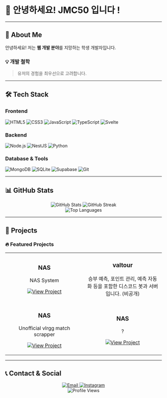 # 👋 안녕하세요! JMC50 입니다 !

<!-- <div align="center">
  <img src="https://avatars.githubusercontent.com/u/81009441?v=4" alt="Profile" width="200" height="200" style="border-radius: 50%;"/>
  
  학생 개발자 JMC50 입니다.
  
  [![GitHub](https://img.shields.io/badge/GitHub-100000?style=for-the-badge&logo=github&logoColor=white)](https://github.com/JMC50)
</div> -->

---

## 📖 About Me

안녕하세요! 저는 **웹 개발 분야**를 지망하는 학생 개발자입니다.

### 💡 개발 철학
> 유저의 경험을 최우선으로 고려합니다.

---

## 🛠️ Tech Stack

### Frontend
![HTML5](https://img.shields.io/badge/HTML5-E34F26?style=for-the-badge&logo=html5&logoColor=white)
![CSS3](https://img.shields.io/badge/CSS3-1572B6?style=for-the-badge&logo=css3&logoColor=white)
![JavaScript](https://img.shields.io/badge/JavaScript-323330?style=for-the-badge&logo=javascript&logoColor=F7DF1E)
![TypeScript](https://img.shields.io/badge/TypeScript-007ACC?style=for-the-badge&logo=typescript&logoColor=white)
![Svelte](https://img.shields.io/badge/Svelte-4A4A55?style=for-the-badge&logo=svelte&logoColor=FF3E00)

### Backend
![Node.js](https://img.shields.io/badge/Node.js-43853D?style=for-the-badge&logo=node.js&logoColor=white)
![NestJS](https://img.shields.io/badge/NestJS-E0234E?style=for-the-badge&logo=nestjs&logoColor=white)
![Python](https://img.shields.io/badge/Python-3776AB?style=for-the-badge&logo=python&logoColor=white)

### Database & Tools
![MongoDB](https://img.shields.io/badge/MongoDB-4EA94B?style=for-the-badge&logo=mongodb&logoColor=white)
![SQLite](https://img.shields.io/badge/SQLite-07405E?style=for-the-badge&logo=sqlite&logoColor=white)
![Supabase](https://img.shields.io/badge/Supabase-3ECF8E?style=for-the-badge&logo=supabase&logoColor=white)
![Git](https://img.shields.io/badge/Git-F05032?style=for-the-badge&logo=git&logoColor=white)

---

## 📊 GitHub Stats

<div align="center">
  <img src="https://github-readme-stats.vercel.app/api?username=JMC50&show_icons=true&theme=radical" alt="GitHub Stats" />
  <img src="https://github-readme-streak-stats.herokuapp.com/?user=JMC50&theme=radical" alt="GitHub Streak" />
</div>

<div align="center">
  <img src="https://github-readme-stats.vercel.app/api/top-langs/?username=JMC50&layout=compact&theme=radical" alt="Top Languages" />
</div>

---

## 🚀 Projects

### 🔥 Featured Projects

<table>
  <tr>
    <td width="50%">
      <h3 align="center">NAS</h3>
      <p align="center">
        <a href="https://github.com/JMC50/nas" target="_blank"></a>
        <p align="center">
          NAS System
        </p>
        <p align="center">
          <a href="https://github.com/JMC50/nas" target="_blank">
            <img src="https://img.shields.io/badge/View%20Project-FF5722?style=for-the-badge&logo=todoist&logoColor=white" alt="View Project"/>
          </a>
        </p>
      </p>
    </td>
    <td width="50%">
      <h3 align="center">valtour</h3>
      <p align="center">
        <a href="https://github.com/JMC50/valtour" target="_blank">
        </a>
        <p align="center">
          승부 예측, 포인트 관리, 예측 자동화 등을 포함한 디스코드 봇과 서버입니다. (비공개)
        </p>
        <p align="center">
          <a href="https://github.com/JMC50/valtour" target="_blank">
            <!-- <img src="https://img.shields.io/badge/View%20Project-FF5722?style=for-the-badge&logo=todoist&logoColor=white" alt="View Project"/> -->
          </a>
        </p>
      </p>
    </td>
  </tr>
  <tr>
    <td width="50%">
      <h3 align="center">NAS</h3>
      <p align="center">
        <a href="https://github.com/JMC50/vlrggapi" target="_blank"></a>
        <p align="center">
          Unofficial vlrgg match scrapper
        </p>
        <p align="center">
          <a href="https://github.com/JMC50/vlrggapi" target="_blank">
            <img src="https://img.shields.io/badge/View%20Project-FF5722?style=for-the-badge&logo=todoist&logoColor=white" alt="View Project"/>
          </a>
        </p>
      </p>
    </td>
    <td width="50%">
      <h3 align="center">NAS</h3>
      <p align="center">
        <a href="https://github.com/JMC50/" target="_blank"></a>
        <p align="center">
          ?
        </p>
        <p align="center">
          <a href="https://github.com/JMC50/" target="_blank">
            <img src="https://img.shields.io/badge/View%20Project-FF5722?style=for-the-badge&logo=todoist&logoColor=white" alt="View Project"/>
          </a>
        </p>
      </p>
    </td>
  </tr>
</table>

<!-- ---

## 🌟 Skills & Interests

### 💻 Programming Languages
- **Expert**: JS, TS
- **Intermediate**: PY 
- **Learning**: ??

### 🎨 Soft Skills
- [소프트 스킬 1]
- [소프트 스킬 2]
- [소프트 스킬 3]

### 🎯 Interests
- [관심 분야 1]
- [관심 분야 2]
- [관심 분야 3] -->

---

## 📞 Contact & Social

<div align="center">
  <a href="mailto:support@jmc50.kr">
    <img src="https://img.shields.io/badge/Gmail-D14836?style=for-the-badge&logo=gmail&logoColor=white" alt="Email"/>
  </a>
  <a href="https://instagram.com/jeongminchan50">
    <img src="https://img.shields.io/badge/Instagram-E4405F?style=for-the-badge&logo=instagram&logoColor=white" alt="Instagram"/>
  </a>
</div>

<!-- ---

## 🎵 Currently

<div align="center">
  <img src="https://spotify-github-profile.vercel.app/api/view?uid=[Spotify_User_ID]&cover_image=true&theme=novatorem&show_offline=false&background_color=121212&interchange=false&bar_color=53b14f&bar_color_cover=false" alt="Spotify"/>
</div> -->

<!-- ---

## 🎯 Goals for 2024

- [ 목표 대학 입학하기 ] [목표 1]
- [ React 공부 ] [목표 2]
- [ Next.JS 공부 ] [목표 3]

--- -->

<div align="center">
  <img src="https://komarev.com/ghpvc/?username=JMC50&style=flat-square&color=blue" alt="Profile Views"/>